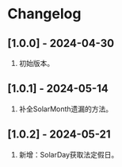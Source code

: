 # Changelog

## [1.0.0] - 2024-04-30
1. 初始版本。

## [1.0.1] - 2024-05-14
1. 补全SolarMonth遗漏的方法。

## [1.0.2] - 2024-05-21
1. 新增：SolarDay获取法定假日。
